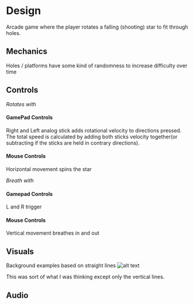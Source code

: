 # Design

Arcade game where the player rotates a falling (shooting) star to fit through holes.

## Mechanics

Holes / platforms have some kind of randomness to increase difficulty over time

## Controls

*Rotates with*

#### GamePad Controls

Right and Left analog stick adds rotational velocity to directions pressed. The total speed is calculated by adding both sticks velocity together(or subtracting if the sticks are held in contrary directions).

#### Mouse Controls

Horizontal movement spins the star

*Breath with*

#### Gamepad Controls

L and R trigger

#### Mouse Controls

Vertical movement breathes in and out

## Visuals
Background examples based on straight lines
![alt text](https://api.pcloud.com/getpubthumb?code=XZIjiWkZ1qWhKTld4vfUEWC5R31UOYSrsAE7&linkpassword=undefined&size=1023x474&crop=0&type=auto "Logo Title Text 1")

This was sort of what I was thinking except only the vertical lines.
## Audio
